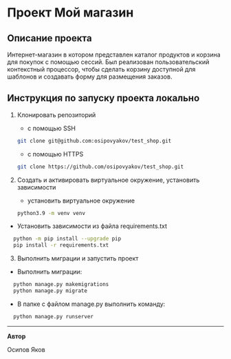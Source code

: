 # Проект Мой магазин

## Описание проекта
Интернет-магазин в котором представлен каталог продуктов и корзина для покупок с помощью сессий.
Был реализован пользовательский контекстный процессор, чтобы сделать корзину доступной для шаблонов и создавать форму для размещения заказов.

## Инструкция по запуску проекта локально

1. Клонировать репозиторий

    - с помощью SSH
    ```bash
    git clone git@github.com:osipovyakov/test_shop.git
    ```
    - с помощью HTTPS
    ```bash
    git clone https://github.com/osipovyakov/test_shop.git
    ```
2. Cоздать и активировать виртуальное окружение, установить зависимости

    - установить виртуальное окружение
   ```bash
   python3.9 -m venv venv
   ```
  - Установить зависимости из файла requirements.txt
  ```bash
    python -m pip install --upgrade pip
    pip install -r requirements.txt
  ```
3. Выполнить миграции и запустить проект
  - Выполнить миграции:
  ```bash
    python manage.py makemigrations
    python manage.py migrate
  ```

  - В папке с файлом manage.py выполнить команду:
  ```bash
    python manage.py runserver
  ```

---

**Автор**

Осипов Яков
